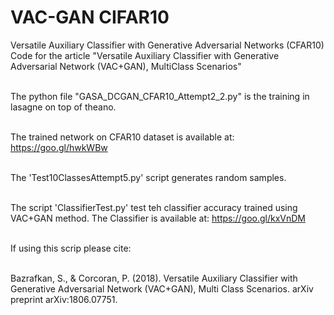 # VAC-GAN CIFAR10
Versatile Auxiliary Classifier with Generative Adversarial Networks (CFAR10)
Code for the article "Versatile Auxiliary Classifier with Generative Adversarial Network (VAC+GAN), MultiClass Scenarios"

\
The python file "GASA_DCGAN_CFAR10_Attempt2_2.py" is the training in lasagne on top of theano.

\
The trained network on CFAR10 dataset is available at:
https://goo.gl/hwkWBw

\
The 'Test10ClassesAttempt5.py' script generates random samples.

\
The script 'ClassifierTest.py' test teh classifier accuracy trained using VAC+GAN method. The Classifier is available at:
https://goo.gl/kxVnDM

\
If using this scrip please cite:

\
Bazrafkan, S., & Corcoran, P. (2018). Versatile Auxiliary Classifier with Generative Adversarial Network (VAC+GAN), Multi Class Scenarios. arXiv preprint arXiv:1806.07751.
